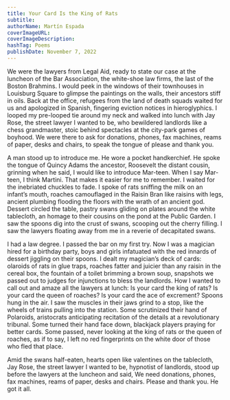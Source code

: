 ```yaml
---
title: Your Card Is the King of Rats
subtitle:  
authorName: Martín Espada
coverImageURL: 
coverImageDescription: 
hashTag: Poems
publishDate: November 7, 2022
---
```


We were the lawyers from Legal Aid, ready to state our case at the luncheon of the Bar Association, the white-shoe law firms, the last of the Boston Brahmins. I would peek in the windows of their townhouses in Louisburg Square to glimpse the paintings on the walls, their ancestors stiff in oils. Back at the office, refugees from the land of death squads waited for us and apologized in Spanish, fingering eviction notices in hieroglyphics. I looped my pre-looped tie around my neck and walked into lunch with Jay Rose, the street lawyer I wanted to be, who bewildered landlords like a chess grandmaster, stoic behind spectacles at the city-park games of boyhood. We were there to ask for donations, phones, fax machines, reams of paper, desks and chairs, to speak the tongue of please and thank you.

A man stood up to introduce me. He wore a pocket handkerchief. He spoke the tongue of Quincy Adams the ancestor, Roosevelt the distant cousin, grinning when he said, I would like to introduce Mar-teen. When I say Mar-teen, I think Martini. That makes it easier for me to remember. I waited for the inebriated chuckles to fade. I spoke of rats sniffing the milk on an infant’s mouth, roaches camouflaged in the Raisin Bran like raisins with legs, ancient plumbing flooding the floors with the wrath of an ancient god. Dessert circled the table, pastry swans gliding on plates around the white tablecloth, an homage to their cousins on the pond at the Public Garden. I saw the spoons dig into the crust of swans, scooping out the cherry filling. I saw the lawyers floating away from me in a reverie of decapitated swans.

I had a law degree. I passed the bar on my first try. Now I was a magician hired for a birthday party, boys and girls infatuated with the red innards of dessert jiggling on their spoons. I dealt my magician’s deck of cards: olaroids of rats in glue traps, roaches fatter and juicier than any raisin in the cereal box, the fountain of a toilet brimming a brown soup, snapshots we passed out to judges for injunctions to bless the landlords. How I wanted to call out and amaze all the lawyers at lunch: Is your card the king of rats? Is your card the queen of roaches? Is your card the ace of excrement? Spoons hung in the air. I saw the muscles in their jaws grind to a stop, like the wheels of trains pulling into the station. Some scrutinized their hand of Polaroids, aristocrats anticipating recitation of the details at a revolutionary tribunal. Some turned their hand face down, blackjack players praying for better cards. Some passed, never looking at the king of rats or the queen of roaches, as if to say, I left no red fingerprints on the white door of those who fled that place.

Amid the swans half-eaten, hearts open like valentines on the tablecloth, Jay Rose, the street lawyer I wanted to be, hypnotist of landlords, stood up before the lawyers at the luncheon and said, We need donations, phones, fax machines, reams of paper, desks and chairs. Please and thank you. He got it all.